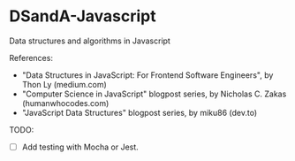 # DSandA-Javascript

Data structures and algorithms in Javascript

References:

- "Data Structures in JavaScript: For Frontend Software Engineers", by Thon Ly (medium.com)
- "Computer Science in JavaScript" blogpost series, by Nicholas C. Zakas (humanwhocodes.com)
- "JavaScript Data Structures" blogpost series, by miku86 (dev.to)

TODO:

- [ ] Add testing with Mocha or Jest.
